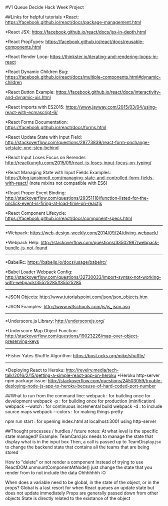 #V1 Queue Decide Hack Week Project

##Links for helpful tutorials
*React: https://facebook.github.io/react/docs/package-management.html

*React JSX: https://facebook.github.io/react/docs/jsx-in-depth.html

*React PropTypes: https://facebook.github.io/react/docs/reusable-components.html

*React Render Loop: https://thinkster.io/iterating-and-rendering-loops-in-react

*React Dynamic Children Bug: https://facebook.github.io/react/docs/multiple-components.html#dynamic-children

*React Button Example: https://facebook.github.io/react/docs/interactivity-and-dynamic-uis.html

*React Imports with ES2015: https://www.jayway.com/2015/03/04/using-react-with-ecmascript-6/

*React Forms Documentation: https://facebook.github.io/react/docs/forms.html

*React Update State with Input Field: http://stackoverflow.com/questions/28773839/react-form-onchange-setstate-one-step-behind

*React Input Loses Focus on Rerender: http://reactkungfu.com/2015/09/react-js-loses-input-focus-on-typing/

*React Managing State with Input Fields Examples: https://blog.iansinnott.com/managing-state-and-controlled-form-fields-with-react/ (note mixins not compatible with ES6)

*React Proper Event Binding: http://stackoverflow.com/questions/29351118/function-listed-for-the-onclick-event-is-firing-at-load-time-on-reactjs

*React Component Lifecycle: https://facebook.github.io/react/docs/component-specs.html

---

*Webpack: https://web-design-weekly.com/2014/09/24/diving-webpack/

*Webpack Help: http://stackoverflow.com/questions/33502987/webpack-bundle-js-not-found

---

*BabelRc: https://babeljs.io/docs/usage/babelrc/

*Babel Loader Webpack Config: http://stackoverflow.com/questions/32730033/import-syntax-not-working-with-webpack/35525285#35525285

---

*JSON Objects: http://www.tutorialspoint.com/json/json_objects.htm

*JSON Examples: http://www.w3schools.com/js/js_json.asp

---

*Underscore.js Library: http://underscorejs.org/

*Underscore Map Object Function: http://stackoverflow.com/questions/19023226/map-over-object-preserving-keys

---

*Fisher Yates Shuffle Algorithm: https://bost.ocks.org/mike/shuffle/

---

*Deploying React to Heroku: http://revelry.media/tech-talk/2016/2/15/getting-a-simple-react-app-on-heroku
*Heroku http-server npm package issue: http://stackoverflow.com/questions/24503059/trouble-deploying-node-js-app-to-heroku-because-of-hard-coded-port-number

##What to run from the command line:
webpack : for building once for development
webpack -p : for building once for production (minification)
webpack --watch : for continuous incremental build
webpack -d : to include source maps
webpack --colors : for making things pretty

npm run start : for opening index.html at localhost:3001 using http-server

##Thought processes / hurdles / future notes:
At what level is the specific state managed?
Example: TeamCard.jsx needs to manage the state that display what is in the input box
Then, a call is passed up to TeamDisplay.jsx to change the backend state that contains all the teams that are being stored

How to "delete" or not render a component
Instead of trying to use ReactDOM.unmountComponentAtNode() just change the state that you render from to not include the data
Ohhhhhhh :O

When does a variable need to be global, in the state of the object, or in the props?
Global is a last resort for when React queues an update state but does not update immediately
Props are generally passed down from other objects
State is directly related to the existance of the object

